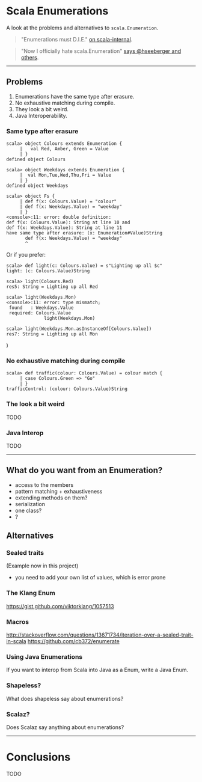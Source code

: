 # Scala Enumerations

A look at the problems and alternatives to `scala.Enumeration`.


> "Enumerations must D.I.E."
[on scala-internal](https://groups.google.com/forum/#!topic/scala-internals/8RWkccSRBxQ).


> "Now I officially hate scala.Enumeration"
[says @hseeberger and others](https://twitter.com/hseeberger/status/308514922768236544).


----

## Problems

1. Enumerations have the same type after erasure.
2. No exhaustive matching during compile.
3. They look a bit weird.
4. Java Interoperability.

### Same type after erasure

	scala> object Colours extends Enumeration {
	     |   val Red, Amber, Green = Value
	     | }
	defined object Colours

	scala> object Weekdays extends Enumeration {
	     |  val Mon,Tue,Wed,Thu,Fri = Value
	     | }
	defined object Weekdays

	scala> object Fs {
	     | def f(x: Colours.Value) = "colour"
	     | def f(x: Weekdays.Value) = "weekday"
	     | }
	<console>:11: error: double definition:
	def f(x: Colours.Value): String at line 10 and
	def f(x: Weekdays.Value): String at line 11
	have same type after erasure: (x: Enumeration#Value)String
	       def f(x: Weekdays.Value) = "weekday"
           ^


Or if you prefer:


	scala> def light(c: Colours.Value) = s"Lighting up all $c"
	light: (c: Colours.Value)String

	scala> light(Colours.Red)
	res5: String = Lighting up all Red

	scala> light(Weekdays.Mon)
	<console>:11: error: type mismatch;
	 found   : Weekdays.Value
	 required: Colours.Value
	              light(Weekdays.Mon)

	scala> light(Weekdays.Mon.asInstanceOf[Colours.Value])
	res7: String = Lighting up all Mon


)


### No exhaustive matching during compile


	scala> def traffic(colour: Colours.Value) = colour match {
	     | case Colours.Green => "Go"
	     | }
	trafficControl: (colour: Colours.Value)String


### The look a bit weird

TODO

### Java Interop

TODO

-----


## What do you want from an Enumeration?

- access to the members
- pattern matching + exhaustiveness
- extending methods on them?
- serialization
- one class?
- ?


## Alternatives

### Sealed traits

(Example now in this project)

* you need to add your own list of values, which is error prone


### The Klang Enum

https://gist.github.com/viktorklang/1057513


### Macros

http://stackoverflow.com/questions/13671734/iteration-over-a-sealed-trait-in-scala
https://github.com/cb372/enumerate


### Using Java Enumerations

If you want to interop from Scala into Java as a Enum, write a Java Enum.

### Shapeless?

What does shapeless say about enumerations?

### Scalaz?

Does Scalaz say anything about enumerations?

-----

# Conclusions

TODO


